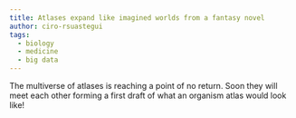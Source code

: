 ```yaml
---
title: Atlases expand like imagined worlds from a fantasy novel
author: ciro-rsuastegui
tags:
  - biology
  - medicine
  - big data
---
```


The multiverse of atlases is reaching a point of no return. Soon they will meet each other forming a first draft of what an organism atlas would look like!
